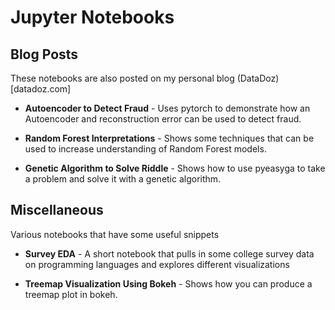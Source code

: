 # Jupyter Notebooks

## Blog Posts

These notebooks are also posted on my personal blog (DataDoz)[datadoz.com]

* **Autoencoder to Detect Fraud** - Uses pytorch to demonstrate how an Autoencoder and reconstruction error can be used to detect fraud.

* **Random Forest Interpretations** - Shows some techniques that can be used to increase understanding of Random Forest models.

* **Genetic Algorithm to Solve Riddle** - Shows how to use pyeasyga to take a problem and solve it with a genetic algorithm.




## Miscellaneous

Various notebooks that have some useful snippets

* **Survey EDA** - A short notebook that pulls in some college survey data on programming languages and explores different visualizations

* **Treemap Visualization Using Bokeh** -  Shows how you can produce a treemap plot in bokeh.

